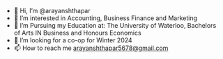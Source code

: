 - 👋 Hi, I’m @arayanshthapar
- 👀 I’m interested in Accounting, Business Finance and Marketing
- 🌱 I’m Pursuing my Education at: The University of Waterloo, Bachelors of Arts IN Business and Honours Economics
- 💞️ I’m looking for a co-op for Winter 2024
- 📫 How to reach me arayanshthapar5678@gmail.com 

<!---
arayanshthapar/arayanshthapar is a ✨ special ✨ repository because its `README.md` (this file) appears on your GitHub profile.
You can click the Preview link to take a look at your changes.
--->
